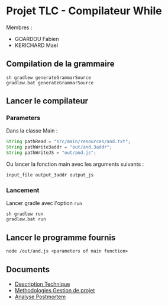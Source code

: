 ﻿# Projet TLC - Compilateur While

Membres :
- GOARDOU Fabien
- KERICHARD Mael

## Compilation de la grammaire
```shell
sh gradlew generateGrammarSource
gradlew.bat generateGrammarSource
```

## Lancer le compilateur
### Parameters
Dans la classe Main :
```java
String pathRead = "src/main/resources/and.txt";
String pathWrite3addr = "out/and.3addr";
String pathWriteJS = "out/and.js";
```
Ou lancer la fonction main avec les arguments suivants :
```txt
input_file output_3addr output_js
```

### Lancement
Lancer gradle avec l'option `run`
```shell
sh gradlew run
gradlew.bat run
```

## Lancer le programme fournis
```txt
node /out/and.js <parameters of main function>
```

## Documents
- [Description Technique](./docs/description-technique.md)
- [Methodologies Gestion de projet](./docs/methodologie-gestion-de-projet.md)
- [Analyse Postmortem](./docs/post-mortem.md)
